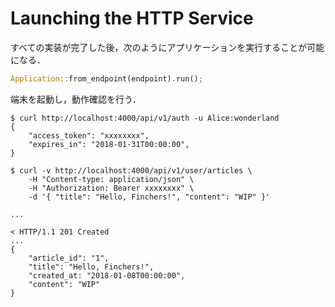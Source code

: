 # Launching the HTTP Service

すべての実装が完了した後，次のようにアプリケーションを実行することが可能になる．

```rust
Application::from_endpoint(endpoint).run();
```

端末を起動し，動作確認を行う．

```shell-session
$ curl http://localhost:4000/api/v1/auth -u Alice:wonderland
{
    "access_token": "xxxxxxxx",
    "expires_in": "2018-01-31T00:00:00",
}
```

```shell-session
$ curl -v http://localhost:4000/api/v1/user/articles \
    -H "Content-type: application/json" \
    -H "Authorization: Bearer xxxxxxxx" \
    -d '{ "title": "Hello, Finchers!", "content": "WIP" }'

...

< HTTP/1.1 201 Created
...
{
    "article_id": "1",
    "title": "Hello, Finchers!",
    "created_at: "2018-01-08T00:00:00",
    "content": "WIP"
}
```